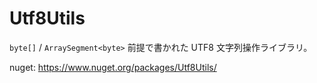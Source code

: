 # Utf8Utils

`byte[]` / `ArraySegment<byte>` 前提で書かれた UTF8 文字列操作ライブラリ。

nuget: https://www.nuget.org/packages/Utf8Utils/
